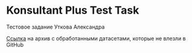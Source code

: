 # Konsultant Plus Test Task


Тестовое задание Уткова Александра


[Ссылка](https://drive.google.com/drive/folders/16LfVlUhJTuzJoHQ6a6dIiOtM2yDJN3-n?usp=sharing)  на архив с обработанными датасетами, которые не влезли в GitHub
